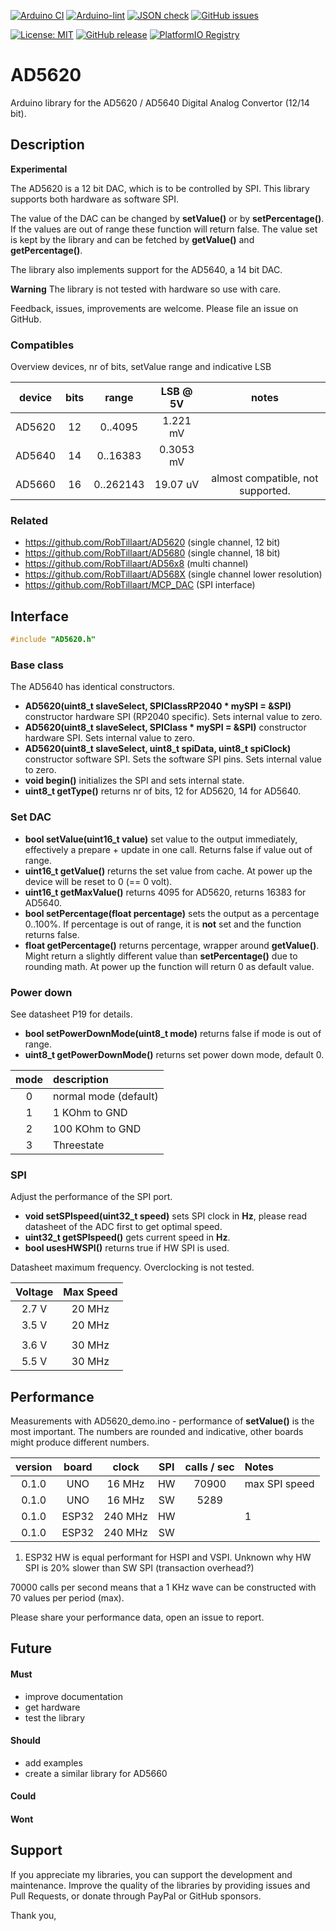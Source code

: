 
[![Arduino CI](https://github.com/RobTillaart/AD5620/workflows/Arduino%20CI/badge.svg)](https://github.com/marketplace/actions/arduino_ci)
[![Arduino-lint](https://github.com/RobTillaart/AD5620/actions/workflows/arduino-lint.yml/badge.svg)](https://github.com/RobTillaart/AD5620/actions/workflows/arduino-lint.yml)
[![JSON check](https://github.com/RobTillaart/AD5620/actions/workflows/jsoncheck.yml/badge.svg)](https://github.com/RobTillaart/AD5620/actions/workflows/jsoncheck.yml)
[![GitHub issues](https://img.shields.io/github/issues/RobTillaart/AD5620.svg)](https://github.com/RobTillaart/AD5620/issues)

[![License: MIT](https://img.shields.io/badge/license-MIT-green.svg)](https://github.com/RobTillaart/AD5620/blob/master/LICENSE)
[![GitHub release](https://img.shields.io/github/release/RobTillaart/AD5620.svg?maxAge=3600)](https://github.com/RobTillaart/AD5620/releases)
[![PlatformIO Registry](https://badges.registry.platformio.org/packages/robtillaart/library/AD5620.svg)](https://registry.platformio.org/libraries/robtillaart/AD5620)


# AD5620

Arduino library for the AD5620 / AD5640 Digital Analog Convertor (12/14 bit).


## Description

**Experimental** 

The AD5620 is a 12 bit DAC, which is to be controlled by SPI.
This library supports both hardware as software SPI.

The value of the DAC can be changed by **setValue()** or by **setPercentage()**.
If the values are out of range these function will return false.
The value set is kept by the library and can be fetched by **getValue()** 
and **getPercentage()**.

The library also implements support for the AD5640, a 14 bit DAC.

**Warning** The library is not tested with hardware so use with care.

Feedback, issues, improvements are welcome. 
Please file an issue on GitHub.


### Compatibles 

Overview devices, nr of bits, setValue range and indicative LSB

|  device  |  bits  |  range      |  LSB @ 5V   |  notes  |
|:--------:|:------:|:-----------:|:-----------:|:-------:|
|  AD5620  |   12   |  0..4095    |  1.221 mV   |  
|  AD5640  |   14   |  0..16383   |  0.3053 mV  |
|  AD5660  |   16   |  0..262143  |  19.07 uV   |  almost compatible, not supported.


### Related

- https://github.com/RobTillaart/AD5620 (single channel, 12 bit)
- https://github.com/RobTillaart/AD5680 (single channel, 18 bit)
- https://github.com/RobTillaart/AD56x8 (multi channel)
- https://github.com/RobTillaart/AD568X (single channel lower resolution)
- https://github.com/RobTillaart/MCP_DAC (SPI interface)


## Interface

```cpp
#include "AD5620.h"
```

### Base class

The AD5640 has identical constructors.

- **AD5620(uint8_t slaveSelect, SPIClassRP2040 \* mySPI = &SPI)** constructor hardware SPI (RP2040 specific). 
Sets internal value to zero.
- **AD5620(uint8_t slaveSelect, SPIClass \* mySPI = &SPI)** constructor hardware SPI. 
Sets internal value to zero.
- **AD5620(uint8_t slaveSelect, uint8_t spiData, uint8_t spiClock)** constructor software SPI.
Sets the software SPI pins.
Sets internal value to zero.
- **void begin()** initializes the SPI and sets internal state.
- **uint8_t getType()** returns nr of bits, 12 for AD5620, 14 for AD5640.


### Set DAC

- **bool setValue(uint16_t value)** set value to the output immediately, 
effectively a prepare + update in one call.
Returns false if value out of range.
- **uint16_t getValue()** returns the set value from cache.
At power up the device will be reset to 0 (== 0 volt).
- **uint16_t getMaxValue()** returns 4095 for AD5620, returns 16383 for AD5640.
- **bool setPercentage(float percentage)** sets the output as a percentage 0..100%.
If percentage is out of range, it is **not** set and the function returns false.
- **float getPercentage()** returns percentage, wrapper around **getValue()**.
Might return a slightly different value than **setPercentage()** due to 
rounding math.
At power up the function will return 0 as default value.


### Power down

See datasheet P19 for details.

- **bool setPowerDownMode(uint8_t mode)** returns false if mode is out of range.
- **uint8_t getPowerDownMode()** returns set power down mode, default 0.


|  mode  |  description            |
|:------:|:------------------------|
|   0    |  normal mode (default)  |
|   1    |  1 KOhm to GND          |
|   2    |  100 KOhm to GND        |
|   3    |  Threestate             |


### SPI

Adjust the performance of the SPI port.

- **void setSPIspeed(uint32_t speed)** sets SPI clock in **Hz**,
please read datasheet of the ADC first to get optimal speed.
- **uint32_t getSPIspeed()** gets current speed in **Hz**.
- **bool usesHWSPI()** returns true if HW SPI is used.

Datasheet maximum frequency. Overclocking is not tested.

|  Voltage  |  Max Speed  |
|:---------:|:-----------:|
|   2.7 V   |   20 MHz    |
|   3.5 V   |   20 MHz    |
|           |             |
|   3.6 V   |   30 MHz    |
|   5.5 V   |   30 MHz    |


## Performance

Measurements with AD5620_demo.ino - performance of **setValue()** is the 
most important. The numbers are rounded and indicative, other boards might 
produce different numbers.

|  version  |  board  |  clock    |  SPI  |  calls / sec  |  Notes  |
|:---------:|:-------:|:---------:|:-----:|:-------------:|:--------|
|   0.1.0   |  UNO    |   16 MHz  |  HW   |    70900      |  max SPI speed
|   0.1.0   |  UNO    |   16 MHz  |  SW   |     5289      |
|   0.1.0   |  ESP32  |  240 MHz  |  HW   |               |  1
|   0.1.0   |  ESP32  |  240 MHz  |  SW   |               |


1. ESP32 HW is equal performant for HSPI and VSPI. 
   Unknown why HW SPI is 20% slower than SW SPI (transaction overhead?)

70000 calls per second means that a 1 KHz wave can be 
constructed with 70 values per period (max).

Please share your performance data, open an issue to report.

## Future

#### Must

- improve documentation
- get hardware
- test the library

#### Should

- add examples
- create a similar library for AD5660

#### Could


#### Wont


## Support

If you appreciate my libraries, you can support the development and maintenance.
Improve the quality of the libraries by providing issues and Pull Requests, or
donate through PayPal or GitHub sponsors.

Thank you,

